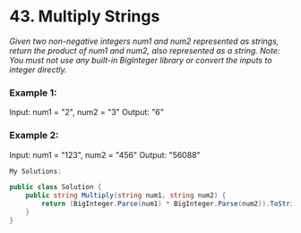 # 43. Multiply Strings
*Given two non-negative integers num1 and num2 represented as strings, return the product of num1 and num2, also represented as a string.
Note: You must not use any built-in BigInteger library or convert the inputs to integer directly.*

### Example 1:
Input: num1 = "2", num2 = "3"
Output: "6"

### Example 2:
Input: num1 = "123", num2 = "456"
Output: "56088"

```csharp
My Solutions:

public class Solution {
    public string Multiply(string num1, string num2) {
        return (BigInteger.Parse(num1) * BigInteger.Parse(num2)).ToString();
    }
}
```
